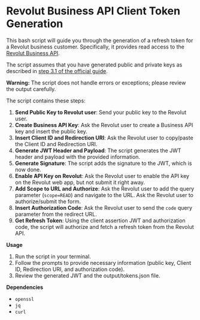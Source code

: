 # Revolut Business API Client Token Generation

This bash script will guide you through the generation of a refresh token for a Revolut business customer. Specifically, it provides read access to the [Revolut Business API](https://developer.revolut.com/docs/business/business-api).

The script assumes that you have generated public and private keys as described in [step 3.1 of the official guide](https://developer.revolut.com/docs/guides/manage-accounts/get-started/make-your-first-api-request#1-add-your-certificate).

**Warning:** The script does not handle errors or exceptions; please review the output carefully.

The script contains these steps:

1. **Send Public Key to Revolut user**: Send your public key to the Revolut user.
2. **Create Business API Key**: Ask the Revolut user to create a Business API key and insert the public key.
3. **Insert Client ID and Redirection URI**: Ask the Revolut user to copy/paste the Client ID and Redirection URI.
4. **Generate JWT Header and Payload**: The script generates the JWT header and payload with the provided information.
5. **Generate Signature**: The script adds the signature to the JWT, which is now done.
6. **Enable API Key on Revolut**: Ask the Revolut user to enable the API key on the Revolut web app, but not submit it right away.
7. **Add Scope to URL and Authorize**: Ask the Revolut user to add the query parameter (`scope=READ`) and navigate to the URL. Ask the Revolut user to authorize/submit the form.
8. **Insert Authorization Code**: Ask the Revolut user to send the `code` query parameter from the redirect URL.
9. **Get Refresh Token**: Using the client assertion JWT and authorization code, the script will authorize and fetch a refresh token from the Revolut API.

**Usage**

1. Run the script in your terminal.
2. Follow the prompts to provide necessary information (public key, Client ID, Redirection URI, and authorization code).
3. Review the generated JWT and the output/tokens.json file.

**Dependencies**

* `openssl`
* `jq`
* `curl`

